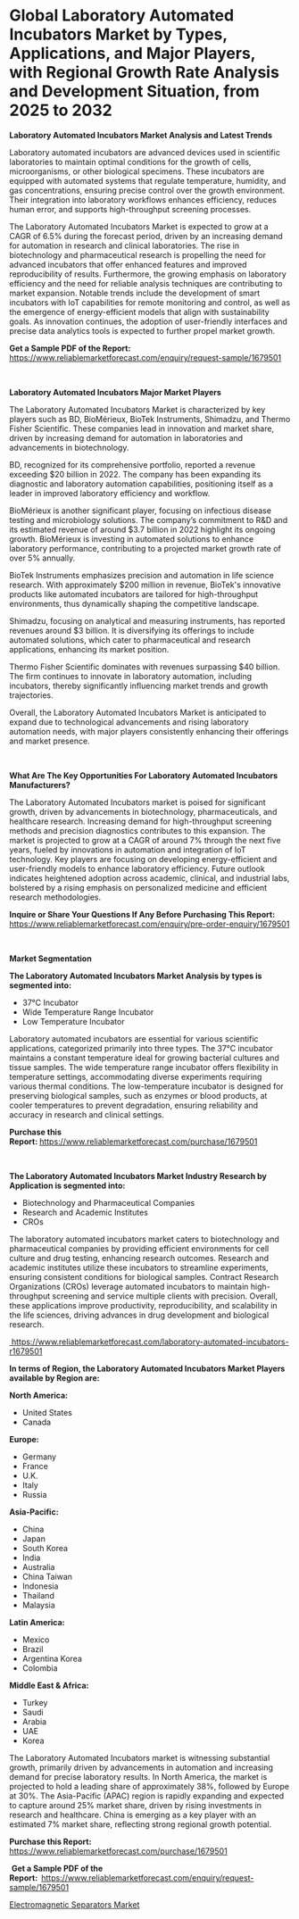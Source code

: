 <p><h1>Global Laboratory Automated Incubators Market by Types, Applications, and Major Players, with Regional Growth Rate Analysis and Development Situation, from 2025 to 2032</h1></p><p><strong>Laboratory Automated Incubators Market Analysis and Latest Trends</strong></p>
<p><p>Laboratory automated incubators are advanced devices used in scientific laboratories to maintain optimal conditions for the growth of cells, microorganisms, or other biological specimens. These incubators are equipped with automated systems that regulate temperature, humidity, and gas concentrations, ensuring precise control over the growth environment. Their integration into laboratory workflows enhances efficiency, reduces human error, and supports high-throughput screening processes.</p><p>The Laboratory Automated Incubators Market is expected to grow at a CAGR of 6.5% during the forecast period, driven by an increasing demand for automation in research and clinical laboratories. The rise in biotechnology and pharmaceutical research is propelling the need for advanced incubators that offer enhanced features and improved reproducibility of results. Furthermore, the growing emphasis on laboratory efficiency and the need for reliable analysis techniques are contributing to market expansion. Notable trends include the development of smart incubators with IoT capabilities for remote monitoring and control, as well as the emergence of energy-efficient models that align with sustainability goals. As innovation continues, the adoption of user-friendly interfaces and precise data analytics tools is expected to further propel market growth.</p></p>
<p><strong>Get a Sample PDF of the Report:&nbsp;</strong> <a href="https://www.reliablemarketforecast.com/enquiry/request-sample/1679501?utm_campaign=2993&utm_medium=2&utm_source=Github&utm_content=ia&utm_term=10042025&utm_id=laboratory-automated-incubators">https://www.reliablemarketforecast.com/enquiry/request-sample/1679501</a></p>
<p>&nbsp;</p>
<p><strong>Laboratory Automated Incubators Major Market Players</strong></p>
<p><p>The Laboratory Automated Incubators Market is characterized by key players such as BD, BioMérieux, BioTek Instruments, Shimadzu, and Thermo Fisher Scientific. These companies lead in innovation and market share, driven by increasing demand for automation in laboratories and advancements in biotechnology.</p><p>BD, recognized for its comprehensive portfolio, reported a revenue exceeding $20 billion in 2022. The company has been expanding its diagnostic and laboratory automation capabilities, positioning itself as a leader in improved laboratory efficiency and workflow.</p><p>BioMérieux is another significant player, focusing on infectious disease testing and microbiology solutions. The company’s commitment to R&D and its estimated revenue of around $3.7 billion in 2022 highlight its ongoing growth. BioMérieux is investing in automated solutions to enhance laboratory performance, contributing to a projected market growth rate of over 5% annually.</p><p>BioTek Instruments emphasizes precision and automation in life science research. With approximately $200 million in revenue, BioTek's innovative products like automated incubators are tailored for high-throughput environments, thus dynamically shaping the competitive landscape. </p><p>Shimadzu, focusing on analytical and measuring instruments, has reported revenues around $3 billion. It is diversifying its offerings to include automated solutions, which cater to pharmaceutical and research applications, enhancing its market position.</p><p>Thermo Fisher Scientific dominates with revenues surpassing $40 billion. The firm continues to innovate in laboratory automation, including incubators, thereby significantly influencing market trends and growth trajectories. </p><p>Overall, the Laboratory Automated Incubators Market is anticipated to expand due to technological advancements and rising laboratory automation needs, with major players consistently enhancing their offerings and market presence.</p></p>
<p>&nbsp;</p>
<p><strong>What Are The Key Opportunities For Laboratory Automated Incubators Manufacturers?</strong></p>
<p><p>The Laboratory Automated Incubators market is poised for significant growth, driven by advancements in biotechnology, pharmaceuticals, and healthcare research. Increasing demand for high-throughput screening methods and precision diagnostics contributes to this expansion. The market is projected to grow at a CAGR of around 7% through the next five years, fueled by innovations in automation and integration of IoT technology. Key players are focusing on developing energy-efficient and user-friendly models to enhance laboratory efficiency. Future outlook indicates heightened adoption across academic, clinical, and industrial labs, bolstered by a rising emphasis on personalized medicine and efficient research methodologies.</p></p>
<p><strong>Inquire or Share Your Questions If Any Before Purchasing This Report:</strong> <a href="https://www.reliablemarketforecast.com/enquiry/pre-order-enquiry/1679501?utm_campaign=2993&utm_medium=2&utm_source=Github&utm_content=ia&utm_term=10042025&utm_id=laboratory-automated-incubators">https://www.reliablemarketforecast.com/enquiry/pre-order-enquiry/1679501</a></p>
<p>&nbsp;</p>
<p><strong>Market Segmentation</strong></p>
<p><strong>The Laboratory Automated Incubators Market Analysis by types is segmented into:</strong></p>
<p><ul><li>37°C Incubator</li><li>Wide Temperature Range Incubator</li><li>Low Temperature Incubator</li></ul></p>
<p><p>Laboratory automated incubators are essential for various scientific applications, categorized primarily into three types. The 37°C incubator maintains a constant temperature ideal for growing bacterial cultures and tissue samples. The wide temperature range incubator offers flexibility in temperature settings, accommodating diverse experiments requiring various thermal conditions. The low-temperature incubator is designed for preserving biological samples, such as enzymes or blood products, at cooler temperatures to prevent degradation, ensuring reliability and accuracy in research and clinical settings.</p></p>
<p><strong>Purchase this Report:&nbsp;</strong><a href="https://www.reliablemarketforecast.com/purchase/1679501?utm_campaign=2993&utm_medium=2&utm_source=Github&utm_content=ia&utm_term=10042025&utm_id=laboratory-automated-incubators">https://www.reliablemarketforecast.com/purchase/1679501</a></p>
<p>&nbsp;</p>
<p><strong>The Laboratory Automated Incubators Market Industry Research by Application is segmented into:</strong></p>
<p><ul><li>Biotechnology and Pharmaceutical Companies</li><li>Research and Academic Institutes</li><li>CROs</li></ul></p>
<p><p>The laboratory automated incubators market caters to biotechnology and pharmaceutical companies by providing efficient environments for cell culture and drug testing, enhancing research outcomes. Research and academic institutes utilize these incubators to streamline experiments, ensuring consistent conditions for biological samples. Contract Research Organizations (CROs) leverage automated incubators to maintain high-throughput screening and service multiple clients with precision. Overall, these applications improve productivity, reproducibility, and scalability in the life sciences, driving advances in drug development and biological research.</p></p>
<p><a href="https://www.reliablemarketforecast.com/laboratory-automated-incubators-r1679501?utm_campaign=2993&utm_medium=2&utm_source=Github&utm_content=ia&utm_term=10042025&utm_id=laboratory-automated-incubators">&nbsp;https://www.reliablemarketforecast.com/laboratory-automated-incubators-r1679501</a></p>
<p><strong>In terms of Region, the Laboratory Automated Incubators Market Players available by Region are:</strong></p>
<p>
    <p> <strong> North America: </strong>
        <ul>
            <li>United States</li>
            <li>Canada</li>
        </ul>
        </p> 
    <p> <strong> Europe: </strong>
        <ul>
            <li>Germany</li>
            <li>France</li>
            <li>U.K.</li>
            <li>Italy</li>
            <li>Russia</li>
        </ul>
        </p> 
    <p> <strong> Asia-Pacific: </strong>
        <ul>
            <li>China</li>
            <li>Japan</li>
            <li>South Korea</li>
            <li>India</li>
            <li>Australia</li>
            <li>China Taiwan</li>
            <li>Indonesia</li>
            <li>Thailand</li>
            <li>Malaysia</li>
        </ul>
        </p> 
    <p> <strong> Latin America: </strong>
        <ul>
            <li>Mexico</li>
            <li>Brazil</li>
            <li>Argentina Korea</li>
            <li>Colombia</li>
        </ul>
        </p> 
    <p> <strong> Middle East & Africa: </strong>
        <ul>
            <li>Turkey</li>
            <li>Saudi</li>
            <li>Arabia</li>
            <li>UAE</li>
            <li>Korea</li>
        </ul>
    </p>
    </p>
<p><p>The Laboratory Automated Incubators market is witnessing substantial growth, primarily driven by advancements in automation and increasing demand for precise laboratory results. In North America, the market is projected to hold a leading share of approximately 38%, followed by Europe at 30%. The Asia-Pacific (APAC) region is rapidly expanding and expected to capture around 25% market share, driven by rising investments in research and healthcare. China is emerging as a key player with an estimated 7% market share, reflecting strong regional growth potential.</p></p>
<p><strong>Purchase this Report: </strong><a href="https://www.reliablemarketforecast.com/purchase/1679501?utm_campaign=2993&utm_medium=2&utm_source=Github&utm_content=ia&utm_term=10042025&utm_id=laboratory-automated-incubators">https://www.reliablemarketforecast.com/purchase/1679501</a></p>
<p>&nbsp;<strong>Get a Sample PDF of the Report:&nbsp;&nbsp;</strong><a href="https://www.reliablemarketforecast.com/enquiry/request-sample/1679501?utm_campaign=2993&utm_medium=2&utm_source=Github&utm_content=ia&utm_term=10042025&utm_id=laboratory-automated-incubators">https://www.reliablemarketforecast.com/enquiry/request-sample/1679501</a></p>
<p><strong></strong></p>
<p><p><a href="https://github.com/zeraikulkawb/Market-Research-Report-List-1/blob/main/electromagnetic-separators-market.md?utm_campaign=2993&utm_medium=2&utm_source=Github&utm_content=ia&utm_term=10042025&utm_id=laboratory-automated-incubators">Electromagnetic Separators Market</a></p></p>